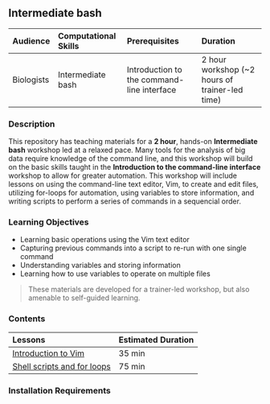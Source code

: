 ## Intermediate bash

| Audience | Computational Skills | Prerequisites | Duration |
:----------|:----------|:----------|:----------|
| Biologists | Intermediate bash | Introduction to the command-line interface | 2 hour workshop (~2 hours of trainer-led time)|


### Description

This repository has teaching materials for a **2 hour**, hands-on **Intermediate bash** workshop led at a relaxed pace. Many tools for the analysis of big data require knowledge of the command line, and this workshop will build on the basic skills taught in the **Introduction to the command-line interface** workshop to allow for greater automation. This workshop will include lessons on using the command-line text editor, Vim, to create and edit files, utilizing for-loops for automation, using variables to store information, and writing scripts to perform a series of commands in a sequencial order. 

### Learning Objectives

* Learning basic operations using the Vim text editor
* Capturing previous commands into a script to re-run with one single command
* Understanding variables and storing information
* Learning how to use variables to operate on multiple files

> These materials are developed for a trainer-led workshop, but also amenable to self-guided learning.


### Contents

| Lessons            | Estimated Duration |
|:------------------------|:----------|
|[Introduction to Vim](https://hbctraining.github.io/Intro-to-Shell/lessons/03_vim.html) | 35 min |
|[Shell scripts and for loops](https://hbctraining.github.io/Intro-to-Shell/lessons/04_loops_and_scripts.html) | 75 min |

### Installation Requirements



